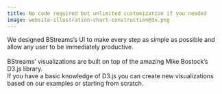 ```yaml
---
title: No code required but unlimited customization if you needed
image: website-illustration-chart-construction@3x.png
---
```


We designed BStreams’s UI to make every step as simple as possible and allow any user to be immediately productive. <br /><br />
BStreams’ visualizations are built on top of the amazing Mike Bostock’s D3.js library.  
If you have a basic  knowledge of D3.js you can create new visualizations based on our examples or starting from scratch.
